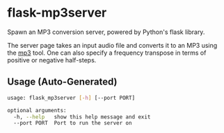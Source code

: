 # flask-mp3server

Spawn an MP3 conversion server, powered by Python's flask library.

The server page takes an input audio file and converts it to an MP3 using the [mp3](../bash/mp3.md) tool. One can also specify a frequency transpose in terms of positive or negative half-steps.

## Usage (Auto-Generated)

```bash
usage: flask_mp3server [-h] [--port PORT]

optional arguments:
  -h, --help   show this help message and exit
  --port PORT  Port to run the server on

```

